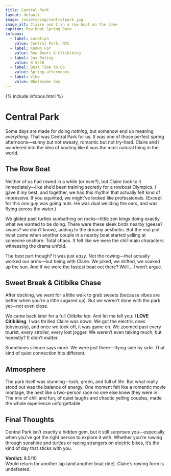 ```yaml
---
title: Central Park
layout: default
image: /assets/img/centralpark.jpg
image_alt: Claire and I in a row boat on the lake
caption: Row Boat Spring Date
infobox:
  - label: Location
    value: Central Park, NYC
  - label: Known For
    value: Row Boats & Citibiking
  - label: Jax Rating
    value: 8.5/10
  - label: Best Time to Go
    value: Spring afternoons
  - label: Vibe
    value: Wholesome day
---
```


{% include infobox.html %}

# Central Park

Some days are made for doing *nothing*, but somehow end up meaning *everything*. That was Central Park for us. It was one of those perfect spring afternoons—sunny but not sweaty, romantic but not try-hard. Claire and I wandered into the idea of boating like it was the most natural thing in the world.

## The Row Boat

Neither of us had rowed in a while (or ever?), but Claire took to it immediately—like she’d been training secretly for a rowboat Olympics. I gave it my best, and together, we had this rhythm that actually felt kind of impressive. If you squinted, we might’ve looked like professionals. (Except for this *one guy* was going nuts. He was dual weilding the oars, and was flying across the water.)

We glided past turtles sunbathing on rocks—little zen kings doing exactly what we wanted to be doing. There were these sleek birds nearby (geese? swans? we didn’t know), adding to the dreamy aesthetic. But the real plot twist came when another couple in a nearby boat started yelling at someone onshore. Total chaos. It felt like we were the chill main characters witnessing the drama unfold.

The best part though? It was just *easy*. Not the rowing—that actually worked our arms—but being with Claire. We joked, we drifted, we soaked up the sun. And if we were the fastest boat out there? Well… I won’t argue.

## Sweet Break & Citibike Chase

After docking, we went for a little walk to grab sweets (because vibes are better when you're a little sugared up). But we weren’t done with the park yet—not even close.

We came back later for a full *Citibike lap*. And let me tell you: **I LOVE Citibiking**. I was thrilled Claire was down. We got the electric ones (obviously), and once we took off, it was game on. We zoomed past every tourist, every stroller, every lost jogger. We weren’t even talking much, but honestly? It didn’t matter.

Sometimes silence says more. We were just there—flying side by side. That kind of quiet connection hits different.

## Atmosphere

The park itself was stunning—lush, green, and full of life. But what really stood out was the balance of energy. One moment felt like a romantic movie montage, the next like a two-person race no one else knew they were in. The mix of chill and fun, of quiet laughs and chaotic yelling couples, made the whole experience unforgettable.

## Final Thoughts

Central Park isn’t exactly a hidden gem, but it still surprises you—especially when you’ve got the right person to explore it with. Whether you're rowing through sunshine and turtles or racing strangers on electric bikes, it’s the kind of day that sticks with you.

**Verdict:** 8.5/10  
Would return for another lap (and another boat ride). Claire’s rowing form is undefeated.
